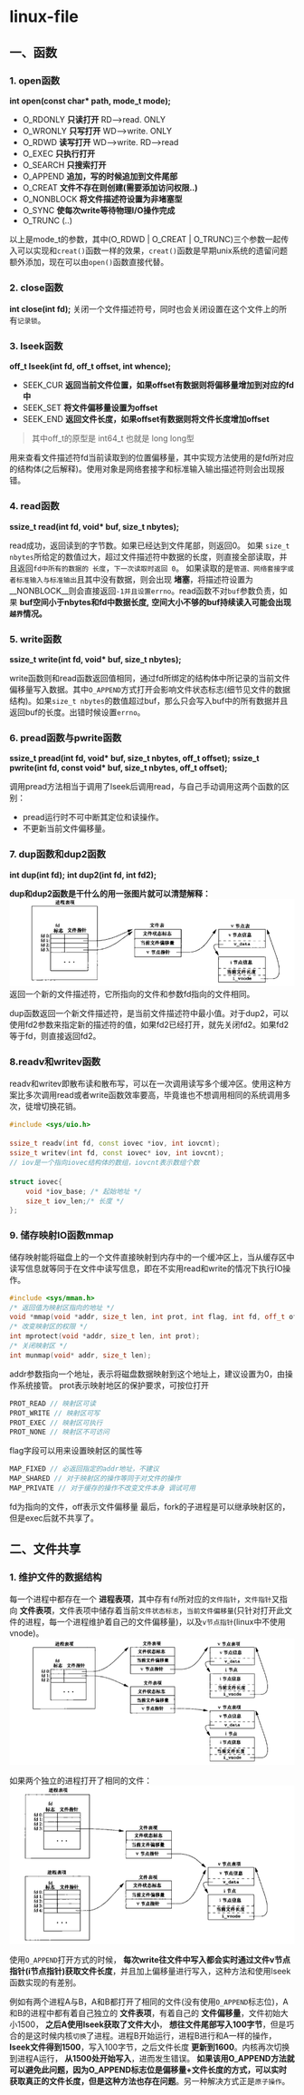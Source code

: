 # linux-file
## 一、函数
### 1. open函数
__int open(const char* path, mode_t mode);__


* O_RDONLY __只读打开__  RD-->read.  ONLY
* O_WRONLY __只写打开__  WD-->write. ONLY
* O_RDWD __读写打开__    WD-->write. RD-->read
* O_EXEC __只执行打开__
* O_SEARCH __只搜索打开__
* O_APPEND __追加，写的时候追加到文件尾部__
* O_CREAT __文件不存在则创建(需要添加访问权限..)__
* O_NONBLOCK __将文件描述符设置为非堵塞型__
* O_SYNC __使每次write等待物理I/O操作完成__
* O_TRUNC (..)

以上是mode_t的参数，其中(O_RDWD | O_CREAT | O_TRUNC)三个参数一起传入可以实现和`creat()`函数一样的效果，`creat()`函数是早期unix系统的遗留问题额外添加，现在可以由`open()`函数直接代替。

### 2. close函数
__int close(int fd);__
关闭一个文件描述符号，同时也会关闭设置在这个文件上的所有`记录锁`。

### 3. lseek函数
__off_t lseek(int fd, off_t offset, int whence);__


* SEEK_CUR __返回当前文件位置，如果offset有数据则将偏移量增加到对应的fd中__
* SEEK_SET __将文件偏移量设置为offset__
* SEEK_END __返回文件长度，如果offset有数据则将文件长度增加offset__

>其中off_t的原型是 int64_t 也就是 long long型


用来查看文件描述符fd当前读取到的位置偏移量，其中实现方法使用的是fd所对应的结构体(之后解释)。使用对象是网络套接字和标准输入输出描述符则会出现报错。

### 4. read函数

__ssize_t read(int fd, void* buf, size_t nbytes);__

read成功，返回读到的字节数。如果已经达到文件尾部，则返回0。
如果 `size_t nbytes`所给定的数值过大，超过文件描述符中数据的长度，则直接全部读取，并且返回`fd中所有的数据的 长度`，`下一次读取时返回 0`。
如果读取的是`管道、网络套接字或者标准输入与标准输出`且其中没有数据，则会出现 __堵塞__，将描述符设置为 __NONBLOCK__则会直接返回`-1并且设置errno`。read函数不对`buf`参数负责，如果 __buf空间小于nbytes和fd中数据长度,__  __空间大小不够的buf持续读入可能会出现`越界`情况。__

### 5. write函数

__ssize_t write(int fd, void* buf, size_t nbytes);__

write函数则和read函数返回值相同，通过fd所绑定的结构体中所记录的当前文件偏移量写入数据。其中`O_APPEND`方式打开会影响文件状态标志(细节见文件的数据结构)。如果`size_t nbytes`的数值超过buf，那么只会写入buf中的所有数据并且返回buf的长度。出错时候设置`errno`。

### 6. pread函数与pwrite函数

__ssize_t pread(int fd, void* buf, size_t nbytes, off_t offset);__
__ssize_t pwrite(int fd, const void* buf, size_t nbytes, off_t offset);__

调用pread方法相当于调用了lseek后调用read，与自己手动调用这两个函数的区别：
* pread运行时不可中断其定位和读操作。
* 不更新当前文件偏移量。

### 7. dup函数和dup2函数

__int dup(int fd);__
__int dup2(int fd, int fd2);__

__dup和dup2函数是干什么的用一张图片就可以清楚解释：__
![](./linux_file_pic/linux_file3.png)
返回一个新的文件描述符，它所指向的文件和参数fd指向的文件相同。

dup函数返回一个新文件描述符，是当前文件描述符中最小值。对于dup2，可以使用fd2参数来指定新的描述符的值，如果fd2已经打开，就先关闭fd2。如果fd2等于fd，则直接返回fd2。

### 8.readv和writev函数

readv和writev即散布读和散布写，可以在一次调用读写多个缓冲区。使用这种方案比多次调用read或者write函数效率要高，毕竟谁也不想调用相同的系统调用多次，徒增切换花销。
```C++
#include <sys/uio.h>

ssize_t readv(int fd, const iovec *iov, int iovcnt);
ssize_t writev(int fd, const iovec* iov, int iovcnt);
// iov是一个指向iovec结构体的数组，iovcnt表示数组个数

struct iovec{
    void *iov_base; /* 起始地址 */
    size_t iov_len;/* 长度 */
};
```

### 9. 储存映射IO函数mmap

储存映射能将磁盘上的一个文件直接映射到内存中的一个缓冲区上，当从缓存区中读写信息就等同于在文件中读写信息，即在不实用read和write的情况下执行IO操作。
```C++
#include <sys/mman.h>
/* 返回值为映射区指向的地址 */
void *mmap(void *addr, size_t len, int prot, int flag, int fd, off_t off);
/* 改变映射区的权限 */
int mprotect(void *addr, size_t len, int prot);
/* 关闭映射区 */
int munmap(void* addr, size_t len);
```
addr参数指向一个地址，表示将磁盘数据映射到这个地址上，建议设置为0，由操作系统接管。
prot表示映射地区的保护要求，可按位打开
```C++
PROT_READ // 映射区可读
PROT_WRITE // 映射区可写
PROT_EXEC // 映射区可执行
PROT_NONE // 映射区不可访问
```
flag字段可以用来设置映射区的属性等
```C++
MAP_FIXED // 必返回指定的addr地址，不建议
MAP_SHARED // 对于映射区的操作等同于对文件的操作
MAP_PRIVATE // 对于缓存的操作不改变文件本身 调试可用
```
fd为指向的文件，off表示文件偏移量
最后，fork的子进程是可以继承映射区的，但是exec后就不共享了。



## 二、文件共享
### 1. 维护文件的数据结构

每一个进程中都存在一个 __进程表项__，其中存有`fd`所对应的`文件指针`，`文件指针`又指向 __文件表项__，文件表项中储存着当前`文件状态标志`，`当前文件偏移量`(只针对打开此文件的进程，每一个进程维护着自己的文件偏移量)，以及`v节点指针`(linux中不使用vnode)。
![](./linux_file_pic/linux_file1.png)

如果两个独立的进程打开了相同的文件：
![](./linux_file_pic/linux_file2.png)

使用`O_APPEND`打开方式的时候， __每次write往文件中写入都会实时通过文件v节点指针(i节点指针)获取文件长度__，并且加上偏移量进行写入，这种方法和使用lseek函数实现的有差别。

例如有两个进程A与B，A和B都打开了相同的文件(没有使用`O_APPEND`标志位)，A和B的进程中都有着自己独立的 __文件表项__，有着自己的 __文件偏移量__，文件初始大小1500， __之后A使用lseek获取了文件大小__， __想往文件尾部写入100字节__，但是巧合的是这时候内核`切换`了进程。进程B开始运行，进程B进行和A一样的操作， __lseek文件得到1500__，写入100字节，之后文件长度 __更新到1600__。内核再次切换到进程A运行， __从1500处开始写入__，进而发生错误。 __如果该用O_APPEND方法就可以避免此问题，因为O_APPEND标志位是偏移量+文件长度的方式，可以实时获取真正的文件长度，但是这种方法也存在问题__。另一种解决方式正是`原子操作`。



